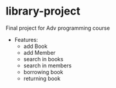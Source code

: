 # library-project
Final project for Adv programming course

- Features:
    - add Book
    - add Member
    - search in books
    - search in members
    - borrowing book
    - returning book

